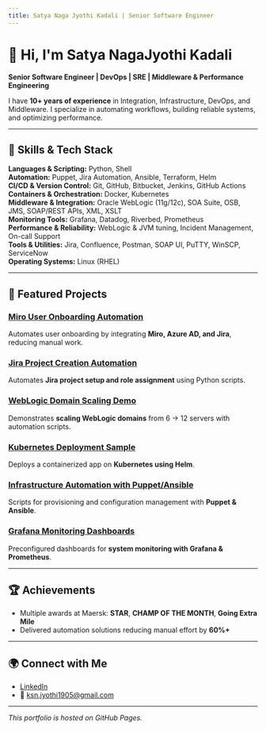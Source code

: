 ```yaml
---
title: Satya Naga Jyothi Kadali | Senior Software Engineer
---
```


# 👋 Hi, I'm Satya NagaJyothi Kadali

**Senior Software Engineer | DevOps | SRE | Middleware & Performance Engineering**

I have **10+ years of experience** in Integration, Infrastructure, DevOps, and Middleware. I specialize in automating workflows, building reliable systems, and optimizing performance.

---

## 🔧 Skills & Tech Stack

**Languages & Scripting:** Python, Shell  
**Automation:** Puppet, Jira Automation, Ansible, Terraform, Helm  
**CI/CD & Version Control:** Git, GitHub, Bitbucket, Jenkins, GitHub Actions  
**Containers & Orchestration:** Docker, Kubernetes  
**Middleware & Integration:** Oracle WebLogic (11g/12c), SOA Suite, OSB, JMS, SOAP/REST APIs, XML, XSLT  
**Monitoring Tools:** Grafana, Datadog, Riverbed, Prometheus  
**Performance & Reliability:** WebLogic & JVM tuning, Incident Management, On-call Support  
**Tools & Utilities:** Jira, Confluence, Postman, SOAP UI, PuTTY, WinSCP, ServiceNow  
**Operating Systems:** Linux (RHEL)

---

## 📌 Featured Projects

### [Miro User Onboarding Automation](https://github.com/jyothi-k19/miro-onboarding)  
Automates user onboarding by integrating **Miro, Azure AD, and Jira**, reducing manual work.

### [Jira Project Creation Automation](https://github.com/jyothi-k19/jira-project-automation)  
Automates **Jira project setup and role assignment** using Python scripts.

### [WebLogic Domain Scaling Demo](https://github.com/jyothi-k19/weblogic-scaling-demo)  
Demonstrates **scaling WebLogic domains** from 6 → 12 servers with automation scripts.

### [Kubernetes Deployment Sample](https://github.com/jyothi-k19/k8s-deployment-sample)  
Deploys a containerized app on **Kubernetes using Helm**.

### [Infrastructure Automation with Puppet/Ansible](https://github.com/jyothi-k19/infra-automation)  
Scripts for provisioning and configuration management with **Puppet & Ansible**.

### [Grafana Monitoring Dashboards](https://github.com/jyothi-k19/monitoring-dashboards)  
Preconfigured dashboards for **system monitoring with Grafana & Prometheus**.

---

## 🏆 Achievements
- Multiple awards at Maersk: **STAR**, **CHAMP OF THE MONTH**, **Going Extra Mile**  
- Delivered automation solutions reducing manual effort by **60%+**  

---

## 🌍 Connect with Me
- [LinkedIn](https://www.linkedin.com/in/jyothi-kadali/)  
- 📧 ksn.jyothi1905@gmail.com 

---

*This portfolio is hosted on GitHub Pages.*
